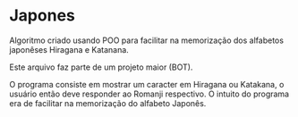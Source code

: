 # Japones
Algoritmo criado usando POO para facilitar na memorização dos alfabetos japonêses Hiragana e Katanana.

Este arquivo faz parte de um projeto maior (BOT).

O programa consiste em mostrar um caracter em Hiragana ou Katakana, o usuário então deve responder ao Romanji respectivo.
O intuito do programa era de facilitar na memorização do alfabeto Japonês.
